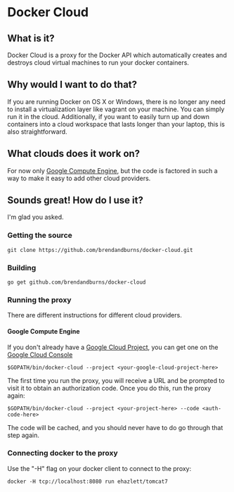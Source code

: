 Docker Cloud
============

What is it?
------------
Docker Cloud is a proxy for the Docker API which automatically creates and destroys cloud virtual machines to run
your docker containers.

Why would I want to do that?
------------
If you are running Docker on OS X or Windows, there is no longer any need to install a virtualization layer like
vagrant on your machine.  You can simply run it in the cloud.  Additionally, if you want to easily turn up and
down containers into a cloud workspace that lasts longer than your laptop, this is also straightforward.

What clouds does it work on?
------------
For now only [Google Compute Engine](https://cloud.google.com/products/compute-engine), but the code
is factored in such a way to make it easy to add other cloud providers.

Sounds great!  How do I use it?
------------
I'm glad you asked.
### Getting the source ###
```
git clone https://github.com/brendandburns/docker-cloud.git
```

### Building ###
```
go get github.com/brendandburns/docker-cloud
```

### Running the proxy ###
There are different instructions for different cloud providers.

#### Google Compute Engine ####
If you don't already have a [Google Cloud Project](http://cloud.google.com), you can get one on the [Google Cloud Console](http://cloud.google.com/console)

```
$GOPATH/bin/docker-cloud --project <your-google-cloud-project-here>
```

The first time you run the proxy, you will receive a URL and be prompted to visit it to obtain an
authorization code.  Once you do this, run the proxy again:

```
$GOPATH/bin/docker-cloud --project <your-project-here> --code <auth-code-here>
```

The code will be cached, and you should never have to do go through that step again.

### Connecting docker to the proxy ###
Use the "-H" flag on your docker client to connect to the proxy:
```
docker -H tcp://localhost:8080 run ehazlett/tomcat7
```


